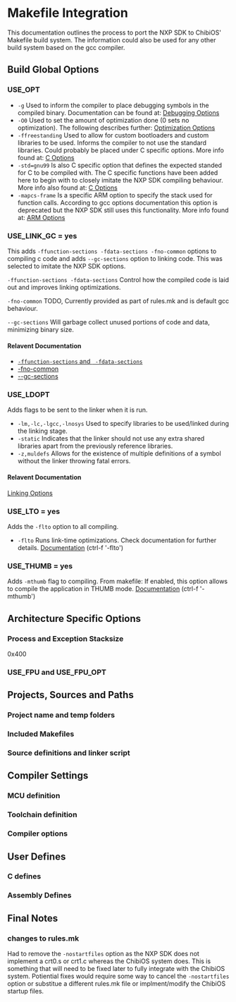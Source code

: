 # Makefile Integration
This documentation outlines the process to port the NXP SDK to ChibiOS' Makefile build system.
The information could also be used for any other build system based on the gcc compiler.

## Build Global Options
### USE_OPT
* `-g` Used to inform the compiler to place debugging symbols in the compiled binary. 
Documentation can be found at: [Debugging Options](https://gcc.gnu.org/onlinedocs/gcc/Debugging-Options.html#Debugging-Options)
* `-O0` Used to set the amount of optimization done (0 sets no optimization). The following
describes further: [Optimization Options](https://gcc.gnu.org/onlinedocs/gcc/Optimize-Options.html#Optimize-Options)
* `-ffreestanding` Used to allow for custom bootloaders and custom libraries to be used. Informs the
compiler to not use the standard libraries. Could probably be placed under C specific options. 
More info found at: [C Options](https://gcc.gnu.org/onlinedocs/gcc/C-Dialect-Options.html#C-Dialect-Options)
* `-std=gnu99` Is also C specific option that defines the expected standed for C to be compiled with.
The C specific functions have been added here to begin with to closely imitate the NXP SDK compiling
behaviour. More info also found at: [C Options](https://gcc.gnu.org/onlinedocs/gcc/C-Dialect-Options.html#C-Dialect-Options)
* `-mapcs-frame` Is a specific ARM option to specify the stack used for function calls. According to
gcc options documentation this option is deprecated but the NXP SDK still uses this functionality.
More info found at: [ARM Options](https://gcc.gnu.org/onlinedocs/gcc/ARM-Options.html)

### USE_LINK_GC = yes
This adds `-ffunction-sections -fdata-sections -fno-common` options to compiling c code and adds
`--gc-sections` option to linking code. This was selected to imitate the NXP SDK options.

`-ffunction-sections -fdata-sections` Control how the compiled code is laid out and improves linking
optimizations.

`-fno-common` TODO, Currently provided as part of rules.mk and is default gcc behaviour.

`--gc-sections` Will garbage collect unused portions of code and data, minimizing binary size.

#### Relavent Documentation
* [`-ffunction-sections` and ` -fdata-sections`](https://gcc.gnu.org/onlinedocs/gcc/Optimize-Options.html#Optimize-Options)
* [-fno-common](https://gcc.gnu.org/onlinedocs/gcc/Code-Gen-Options.html)
* [--gc-sections](https://linux.die.net/man/1/arm-linux-gnu-ld)

### USE_LDOPT
Adds flags to be sent to the linker when it is run.
* `-lm,-lc,-lgcc,-lnosys` Used to specify libraries to be used/linked during the linking stage.
* `-static` Indicates that the linker should not use any extra shared libraries apart from the 
previously reference libraries.
* `-z,muldefs` Allows for the existence of multiple definitions of a symbol without the linker
throwing fatal errors.

#### Relavent Documentation
[Linking Options](https://linux.die.net/man/1/arm-linux-gnu-ld)

### USE_LTO = yes
Adds the `-flto` option to all compiling.
* `-flto` Runs link-time optimizations. Check documentation for further details.
[Documentation](https://gcc.gnu.org/onlinedocs/gcc/Optimize-Options.html#Optimize-Options)
(ctrl-f '-flto')

### USE_THUMB = yes
Adds `-mthumb` flag to compiling. From makefile: If enabled, this option allows to compile the
application in THUMB mode. [Documentation](https://gcc.gnu.org/onlinedocs/gcc/ARM-Options.html)
(ctrl-f '-mthumb')

## Architecture Specific Options
### Process and Exception Stacksize
0x400

### USE_FPU and USE_FPU_OPT

## Projects, Sources and Paths
### Project name and temp folders

### Included Makefiles

### Source definitions and linker script

## Compiler Settings
### MCU definition

### Toolchain definition

### Compiler options

## User Defines
### C defines

### Assembly Defines

## Final Notes
### changes to rules.mk
Had to remove the `-nostartfiles` option as the NXP SDK does not implement a crt0.s or crt1.c
whereas the ChibiOS system does. This is something that will need to be fixed later to fully
integrate with the ChibiOS system. Potiential fixes would require some way to cancel the
`-nostartfiles` option or substitue a different rules.mk file or implment/modify the ChibiOS
startup files.
